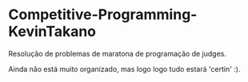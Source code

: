 # Competitive-Programming-KevinTakano
Resolução de problemas de maratona de programação de judges.

Ainda não está muito organizado, mas logo logo tudo estará 'certin' :).
